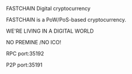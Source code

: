 FASTCHAIN Digital cryptocurrency 

FASTCHAIN is a PoW/PoS-based cryptocurrency.

WE'RE LIVING IN A DIGITAL WORLD

NO PREMINE /NO ICO!

RPC port:35192

P2P port:35191

